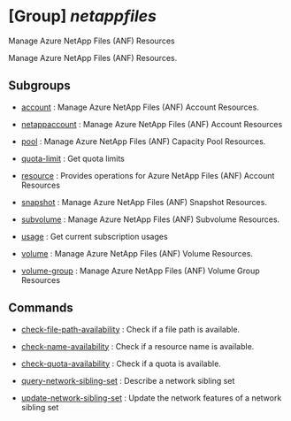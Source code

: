 # [Group] _netappfiles_

Manage Azure NetApp Files (ANF) Resources

Manage Azure NetApp Files (ANF) Resources.

## Subgroups

- [account](/Commands/netappfiles/account/readme.md)
: Manage Azure NetApp Files (ANF) Account Resources.

- [netappaccount](/Commands/netappfiles/netappaccount/readme.md)
: Manage Azure NetApp Files (ANF) Account Resources

- [pool](/Commands/netappfiles/pool/readme.md)
: Manage Azure NetApp Files (ANF) Capacity Pool Resources.

- [quota-limit](/Commands/netappfiles/quota-limit/readme.md)
: Get quota limits

- [resource](/Commands/netappfiles/resource/readme.md)
: Provides operations for Azure NetApp Files (ANF) Account Resources

- [snapshot](/Commands/netappfiles/snapshot/readme.md)
: Manage Azure NetApp Files (ANF) Snapshot Resources.

- [subvolume](/Commands/netappfiles/subvolume/readme.md)
: Manage Azure NetApp Files (ANF) Subvolume Resources.

- [usage](/Commands/netappfiles/usage/readme.md)
: Get current subscription usages

- [volume](/Commands/netappfiles/volume/readme.md)
: Manage Azure NetApp Files (ANF) Volume Resources.

- [volume-group](/Commands/netappfiles/volume-group/readme.md)
: Manage Azure NetApp Files (ANF) Volume Group Resources

## Commands

- [check-file-path-availability](/Commands/netappfiles/_check-file-path-availability.md)
: Check if a file path is available.

- [check-name-availability](/Commands/netappfiles/_check-name-availability.md)
: Check if a resource name is available.

- [check-quota-availability](/Commands/netappfiles/_check-quota-availability.md)
: Check if a quota is available.

- [query-network-sibling-set](/Commands/netappfiles/_query-network-sibling-set.md)
: Describe a network sibling set

- [update-network-sibling-set](/Commands/netappfiles/_update-network-sibling-set.md)
: Update the network features of a network sibling set
